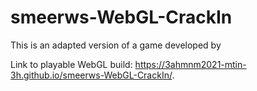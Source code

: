 # smeerws-WebGL-CrackIn

This is an adapted version of a game developed by 

Link to playable WebGL build: https://3ahmnm2021-mtin-3h.github.io/smeerws-WebGL-CrackIn/.

